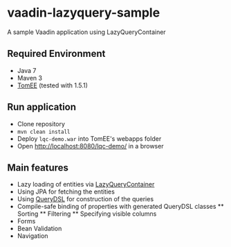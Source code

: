 vaadin-lazyquery-sample
=======================

A sample Vaadin application using LazyQueryContainer

Required Environment
--------------------
* Java 7
* Maven 3
* [TomEE](http://tomee.apache.org/) (tested with 1.5.1)

Run application
---------------
* Clone repository
* `mvn clean install`
* Deploy `lqc-demo.war` into TomEE's webapps folder
* Open [http://localhost:8080/lqc-demo/](http://localhost:8080/lqc-demo/) in a browser

Main features
-------------
* Lazy loading of entities via [LazyQueryContainer](https://vaadin.com/directory#addon/lazy-query-container)
* Using JPA for fetching the entities
* Using [QueryDSL](http://www.querydsl.com/) for construction of the queries
* Compile-safe binding of properties with generated QueryDSL classes
** Sorting
** Filtering
** Specifying visible columns
* Forms
* Bean Validation
* Navigation
